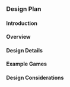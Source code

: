 ### Design Plan

#### Introduction

#### Overview

#### Design Details

#### Example Games

#### Design Considerations